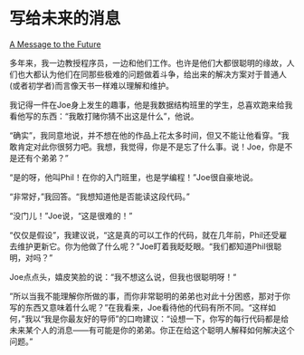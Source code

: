 # 写给未来的消息

[A Message to the Future ](https://97-things-every-x-should-know.gitbooks.io/97-things-every-programmer-should-know/content/en/thing_58/)

多年来，我一边教授程序员，一边和他们工作。也许是他们大都很聪明的缘故，人们也大都认为他们在同那些极难的问题做着斗争，给出来的解决方案对于普通人(或者初学者)而言像天书一样难以理解和维护。

我记得一件在Joe身上发生的趣事，他是我数据结构班里的学生，总喜欢跑来给我看他写的东西：“我敢打赌你猜不出这是什么”，他说。

“确实”，我同意地说，并不想在他的作品上花太多时间，但又不能让他看穿。“我敢肯定对此你很努力吧。我想，我觉得，你是不是忘了什么事。说！Joe，你是不是还有个弟弟？”

“是的呀，他叫Phil！在你的入门班里，也是学编程！”Joe很自豪地说。

“非常好，”我回答。“我想知道他是否能读这段代码。”

“没门儿！”Joe说，“这是很难的！”

“仅仅是假设”，我建议说，“这是真的可以工作的代码，就在几年前，Phil还受雇去维护更新它。你为他做了什么呢？”Joe盯着我眨眨眼。“我们都知道Phil很聪明，对吗？”

Joe点点头，嬉皮笑脸的说：“我不想这么说，但我也很聪明呀！“

”所以当我不能理解你所做的事，而你非常聪明的弟弟也对此十分困惑，那对于你写的东西又意味着什么呢？”在我看来，Joe看待他的代码有所不同。“这样如何，”我以“我是你最友好的导师”的口吻建议：“设想一下，你写的每行代码都是给未来某个人的消息——有可能是你的弟弟。你正在给这个聪明人解释如何解决这个问题。”